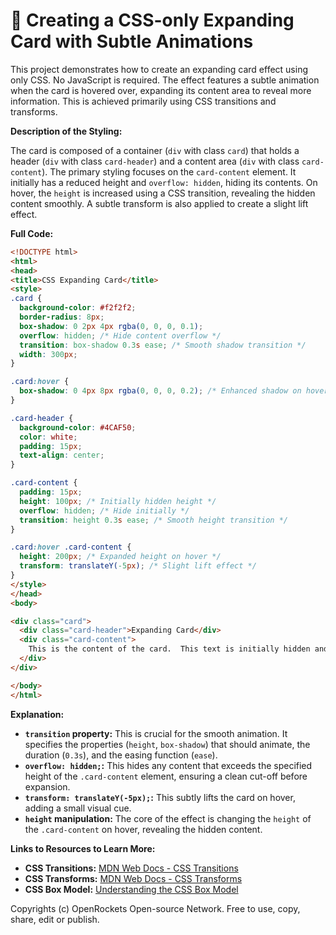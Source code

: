 # 🐞 Creating a CSS-only Expanding Card with Subtle Animations


This project demonstrates how to create an expanding card effect using only CSS.  No JavaScript is required.  The effect features a subtle animation when the card is hovered over, expanding its content area to reveal more information. This is achieved primarily using CSS transitions and transforms.

**Description of the Styling:**

The card is composed of a container (`div` with class `card`) that holds a header (`div` with class `card-header`) and a content area (`div` with class `card-content`). The primary styling focuses on the `card-content` element.  It initially has a reduced height and `overflow: hidden`, hiding its contents. On hover, the `height` is increased using a CSS transition, revealing the hidden content smoothly.  A subtle transform is also applied to create a slight lift effect.

**Full Code:**

```html
<!DOCTYPE html>
<html>
<head>
<title>CSS Expanding Card</title>
<style>
.card {
  background-color: #f2f2f2;
  border-radius: 8px;
  box-shadow: 0 2px 4px rgba(0, 0, 0, 0.1);
  overflow: hidden; /* Hide content overflow */
  transition: box-shadow 0.3s ease; /* Smooth shadow transition */
  width: 300px;
}

.card:hover {
  box-shadow: 0 4px 8px rgba(0, 0, 0, 0.2); /* Enhanced shadow on hover */
}

.card-header {
  background-color: #4CAF50;
  color: white;
  padding: 15px;
  text-align: center;
}

.card-content {
  padding: 15px;
  height: 100px; /* Initially hidden height */
  overflow: hidden; /* Hide initially */
  transition: height 0.3s ease; /* Smooth height transition */
}

.card:hover .card-content {
  height: 200px; /* Expanded height on hover */
  transform: translateY(-5px); /* Slight lift effect */
}
</style>
</head>
<body>

<div class="card">
  <div class="card-header">Expanding Card</div>
  <div class="card-content">
    This is the content of the card.  This text is initially hidden and reveals on hover.  You can add more content here to demonstrate the expanding effect.
  </div>
</div>

</body>
</html>
```

**Explanation:**

* **`transition` property:** This is crucial for the smooth animation. It specifies the properties (`height`, `box-shadow`) that should animate, the duration (`0.3s`), and the easing function (`ease`).
* **`overflow: hidden;`:**  This hides any content that exceeds the specified height of the `.card-content` element, ensuring a clean cut-off before expansion.
* **`transform: translateY(-5px);`:** This subtly lifts the card on hover, adding a small visual cue.
* **`height` manipulation:** The core of the effect is changing the `height` of the `.card-content` on hover, revealing the hidden content.

**Links to Resources to Learn More:**

* **CSS Transitions:** [MDN Web Docs - CSS Transitions](https://developer.mozilla.org/en-US/docs/Web/CSS/transition)
* **CSS Transforms:** [MDN Web Docs - CSS Transforms](https://developer.mozilla.org/en-US/docs/Web/CSS/transform)
* **CSS Box Model:** [Understanding the CSS Box Model](https://developer.mozilla.org/en-US/docs/Learn/CSS/Building_blocks/The_box_model)


Copyrights (c) OpenRockets Open-source Network. Free to use, copy, share, edit or publish.

